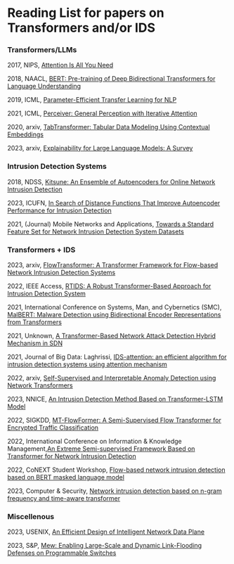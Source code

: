 # Reading List for papers on Transformers and/or IDS

### Transformers/LLMs

2017, NIPS, [Attention Is All You Need](https://arxiv.org/pdf/1706.03762.pdf)


2018, NAACL, [BERT: Pre-training of Deep Bidirectional Transformers for Language Understanding](https://arxiv.org/pdf/1810.04805.pdf)


2019, ICML, [Parameter-Efficient Transfer Learning for NLP](https://arxiv.org/abs/1902.00751)


2021, ICML, [Perceiver: General Perception with Iterative Attention](https://arxiv.org/pdf/2103.03206.pdf)


2020, arxiv, [TabTransformer: Tabular Data Modeling Using Contextual Embeddings](https://www.semanticscholar.org/reader/a2ec47b9bcc95d2456a8a42199233e5d9129ef18)

2023, arxiv, [Explainability for Large Language Models: A Survey](https://arxiv.org/pdf/2309.01029.pdf)


### Intrusion Detection Systems

2018, NDSS, [Kitsune: An Ensemble of Autoencoders for Online Network Intrusion Detection](https://arxiv.org/pdf/1802.09089.pdf)


2023, ICUFN, [In Search of Distance Functions That Improve Autoencoder Performance for Intrusion Detection](https://ieeexplore.ieee.org/document/10200629)


2021, (Journal) Mobile Networks and Applications, [Towards a Standard Feature Set for Network Intrusion Detection System Datasets](https://link.springer.com/article/10.1007/s11036-021-01843-0)

### Transformers + IDS

2023, arxiv, [FlowTransformer: A Transformer Framework for Flow-based Network Intrusion Detection Systems](https://arxiv.org/pdf/2304.14746v1.pdf)


2022, IEEE Access, [RTIDS: A Robust Transformer-Based Approach for Intrusion Detection System](https://ieeexplore.ieee.org/stamp/stamp.jsp?tp=&arnumber=9794665)


2021, International Conference on Systems, Man, and Cybernetics (SMC), [MalBERT: Malware Detection using Bidirectional Encoder Representations from Transformers](https://ieeexplore.ieee.org/stamp/stamp.jsp?tp=&arnumber=9659287)


2021, Unknown, [A Transformer-Based Network Attack Detection Hybrid Mechanism in SDN](https://pubmed.ncbi.nlm.nih.gov/34372284/)


2021, Journal of Big Data: Laghrissi, [IDS-attention: an efficient algorithm for intrusion detection systems using attention mechanism](https://doi.org/10.1186/s40537-021-00544-5)


2022, arxiv, [Self-Supervised and Interpretable Anomaly Detection using Network Transformers](https://arxiv.org/pdf/2202.12997.pdf)


2023, NNICE, [An Intrusion Detection Method Based on Transformer-LSTM Model](https://ieeexplore.ieee.org/stamp/stamp.jsp?tp=&arnumber=9900155)


2022, SIGKDD, [MT-FlowFormer: A Semi-Supervised Flow Transformer for Encrypted Traffic Classification](https://dl.acm.org/doi/10.1145/3534678.3539314)

2022, International Conference on Information & Knowledge Management,[An Extreme Semi-supervised Framework Based on Transformer for Network Intrusion Detection](https://dl.acm.org/doi/10.1145/3511808.3557549)

2022, CoNEXT Student Workshop, [Flow-based network intrusion detection based on BERT masked language model](https://dl.acm.org/doi/10.1145/3565477.3569152)

2023, Computer & Security, [Network intrusion detection based on n-gram frequency and time-aware transformer](https://www.sciencedirect.com/science/article/abs/pii/S0167404823000810?via%3Dihub)

### Miscellenous

2023, USENIX, [An Efficient Design of Intelligent Network Data Plane](https://www.usenix.org/system/files/sec23summer_422-zhuo_guangmeng-prepub.pdf)

2023, S&P, [Mew: Enabling Large-Scale and Dynamic Link-Flooding Defenses on Programmable Switches](https://ieeexplore.ieee.org/stamp/stamp.jsp?tp=&arnumber=10179404)
